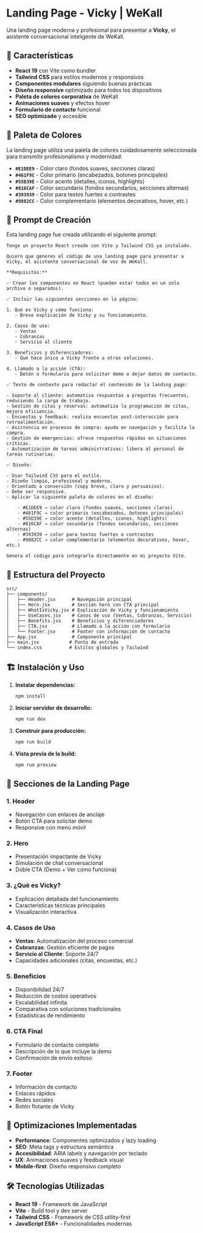 # Landing Page - Vicky | WeKall

Una landing page moderna y profesional para presentar a **Vicky**, el asistente conversacional inteligente de WeKall.

## 🚀 Características

- **React 19** con Vite como bundler
- **Tailwind CSS** para estilos modernos y responsivos
- **Componentes modulares** siguiendo buenas prácticas
- **Diseño responsive** optimizado para todos los dispositivos
- **Paleta de colores corporativa** de WeKall
- **Animaciones suaves** y efectos hover
- **Formulario de contacto** funcional
- **SEO optimizado** y accesible

## 🎨 Paleta de Colores

La landing page utiliza una paleta de colores cuidadosamente seleccionada para transmitir profesionalismo y modernidad:

- **`#E1DEE9`** - Color claro (fondos suaves, secciones claras)
- **`#461F9C`** - Color primario (encabezados, botones principales)
- **`#55D39E`** - Color acento (detalles, iconos, highlights)
- **`#816CAF`** - Color secundario (fondos secundarios, secciones alternas)
- **`#393939`** - Color para textos fuertes o contrastes
- **`#9882CC`** - Color complementario (elementos decorativos, hover, etc.)

## 📝 Prompt de Creación

Esta landing page fue creada utilizando el siguiente prompt:

```
Tengo un proyecto React creado con Vite y Tailwind CSS ya instalado.

Quiero que generes el código de una landing page para presentar a Vicky, el asistente conversacional de voz de WeKall.

**Requisitos:**

✅ Crear los componentes en React (pueden estar todos en un solo archivo o separados).

✅ Incluir las siguientes secciones en la página:

1. Qué es Vicky y cómo funciona:
   - Breve explicación de Vicky y su funcionamiento.

2. Casos de uso:
   - Ventas
   - Cobranzas
   - Servicio al cliente

3. Beneficios y diferenciadores:
   - Qué hace único a Vicky frente a otras soluciones.

4. Llamado a la acción (CTA):
   - Botón o formulario para solicitar demo o dejar datos de contacto.

✅ Texto de contexto para redactar el contenido de la landing page:

- Soporte al cliente: automatiza respuestas a preguntas frecuentes, reduciendo la carga de trabajo.
- Gestión de citas y reservas: automatiza la programación de citas, mejora eficiencia.
- Encuestas y feedback: realiza encuestas post-interacción para retroalimentación.
- Asistencia en procesos de compra: ayuda en navegación y facilita la compra.
- Gestión de emergencias: ofrece respuestas rápidas en situaciones críticas.
- Automatización de tareas administrativas: libera al personal de tareas rutinarias.

✅ Diseño:

- Usar Tailwind CSS para el estilo.
- Diseño limpio, profesional y moderno.
- Orientado a conversión (copy breve, claro y persuasivo).
- Debe ser responsive.
- Aplicar la siguiente paleta de colores en el diseño:

    - #E1DEE9 → color claro (fondos suaves, secciones claras)
    - #461F9C → color primario (encabezados, botones principales)
    - #55D39E → color acento (detalles, iconos, highlights)
    - #816CAF → color secundario (fondos secundarios, secciones alternas)
    - #393939 → color para textos fuertes o contrastes
    - #9882CC → color complementario (elementos decorativos, hover, etc.)

Genera el código para integrarlo directamente en mi proyecto Vite.
```

## 📁 Estructura del Proyecto

```
src/
├── components/
│   ├── Header.jsx      # Navegación principal
│   ├── Hero.jsx        # Sección hero con CTA principal
│   ├── WhatIsVicky.jsx # Explicación de Vicky y funcionamiento
│   ├── UseCases.jsx    # Casos de uso (Ventas, Cobranzas, Servicio)
│   ├── Benefits.jsx    # Beneficios y diferenciadores
│   ├── CTA.jsx         # Llamado a la acción con formulario
│   └── Footer.jsx      # Footer con información de contacto
├── App.jsx             # Componente principal
├── main.jsx           # Punto de entrada
└── index.css          # Estilos globales y Tailwind
```

## 🏗️ Instalación y Uso

1. **Instalar dependencias:**
   ```bash
   npm install
   ```

2. **Iniciar servidor de desarrollo:**
   ```bash
   npm run dev
   ```

3. **Construir para producción:**
   ```bash
   npm run build
   ```

4. **Vista previa de la build:**
   ```bash
   npm run preview
   ```

## 📱 Secciones de la Landing Page

### 1. **Header**
- Navegación con enlaces de anclaje
- Botón CTA para solicitar demo
- Responsive con menú móvil

### 2. **Hero**
- Presentación impactante de Vicky
- Simulación de chat conversacional
- Doble CTA (Demo + Ver cómo funciona)

### 3. **¿Qué es Vicky?**
- Explicación detallada del funcionamiento
- Características técnicas principales
- Visualización interactiva

### 4. **Casos de Uso**
- **Ventas**: Automatización del proceso comercial
- **Cobranzas**: Gestión eficiente de pagos
- **Servicio al Cliente**: Soporte 24/7
- Capacidades adicionales (citas, encuestas, etc.)

### 5. **Beneficios**
- Disponibilidad 24/7
- Reducción de costos operativos
- Escalabilidad infinita
- Comparativa con soluciones tradicionales
- Estadísticas de rendimiento

### 6. **CTA Final**
- Formulario de contacto completo
- Descripción de lo que incluye la demo
- Confirmación de envío exitoso

### 7. **Footer**
- Información de contacto
- Enlaces rápidos
- Redes sociales
- Botón flotante de Vicky

## 🎯 Optimizaciones Implementadas

- **Performance**: Componentes optimizados y lazy loading
- **SEO**: Meta tags y estructura semántica
- **Accesibilidad**: ARIA labels y navegación por teclado
- **UX**: Animaciones suaves y feedback visual
- **Mobile-first**: Diseño responsivo completo

## 🛠️ Tecnologías Utilizadas

- **React 19** - Framework de JavaScript
- **Vite** - Build tool y dev server
- **Tailwind CSS** - Framework de CSS utility-first
- **JavaScript ES6+** - Funcionalidades modernas

